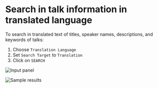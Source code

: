 # Search in talk information in translated language

To search in translated text of titles, speaker names, descriptions, and keywords of talks:

1. Choose `Translation Language`
2. Set `Search Target` to `Translation`
3. Click on `SEARCH`

![Input panel](https://gyazo.com/78bc5ab2b0d5cc21c0425f5a6239b242.png)

![Sample results](https://gyazo.com/7e404337b5bf9d9919b26956d3c3e10e.png)

